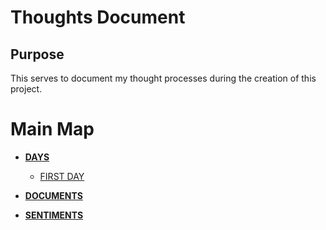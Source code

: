 # Thoughts Document

## Purpose

This serves to document my thought processes during the creation of this project.

# Main Map

- [**DAYS**](./mocs/days.md)
  
  - [FIRST DAY](./days/28Sept2023.md)

- [**DOCUMENTS**](./mocs/documents.md)

- [**SENTIMENTS**](./mocs/sentiments.md)
